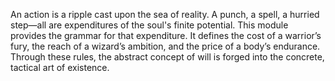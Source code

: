 An action is a ripple cast upon the sea of reality. A punch, a spell, a hurried step—all are expenditures of the soul's finite potential. This module provides the grammar for that expenditure. It defines the cost of a warrior’s fury, the reach of a wizard’s ambition, and the price of a body’s endurance. Through these rules, the abstract concept of will is forged into the concrete, tactical art of existence.